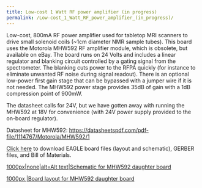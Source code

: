 ```yaml
---
title: Low-cost 1 Watt RF power amplifier (in progress)
permalink: /Low-cost_1_Watt_RF_power_amplifier_(in_progress)/
---
```


Low-cost, 800mA RF power amplifier used for tabletop MRI scanners to
drive small solenoid coils (~1cm diameter NMR sample tubes). This board
uses the Motorola MHW592 RF amplifier module, which is obsolete, but
available on eBay. The board runs on 24 Volts and includes a linear
regulator and blanking circuit controlled by a gating signal from the
spectrometer. The blanking cuts power to the RFPA quickly (for instance
to eliminate unwanted RF noise during signal readout). There is an
optional low-power first gain stage that can be bypassed with a jumper
wire if it is not needed. The MHW592 power stage provides 35dB of gain
with a 1dB compression point of 900mW.

The datasheet calls for 24V, but we have gotten away with running the
MHW592 at 18V for convenience (with 24V power supply provided to the
on-board regulator).

Datasheet for MHW592:
<https://datasheetspdf.com/pdf-file/1114767/Motorola/MHW592/1>

[Click
here](../files/../files/Tabletop_RFPA_motorola.zip)
to download EAGLE board files (layout and schematic), GERBER files, and
Bill of Materials.

<a href="md_pages/file:Schematic_rfpa.png" class="wikilink"
title="1000px|none|alt=Alt text|Schematic for MHW592 daughter board">1000px|none|alt=Alt
text|Schematic for MHW592 daughter board

<a href="md_pages/file:Layout_rfpa.png" class="wikilink"
title="1000px |Board layout for MHW592 daughter board">1000px |Board
layout for MHW592 daughter board